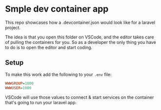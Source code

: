 # Smple dev container app #

This repo showcases how a .devcontainer.json would look like for a laravel project.

The idea is that you open this folder on VSCode, and the editor takes care of pulling the containers for you. 
So as a developer the only thing you have to do is to open the editor and start coding.

## Setup ##

To make this work add the following to your `.env` file:

```ini
WWWGROUP=1000
WWWUSER=1000
```

VSCode will use those values to connect & start services on the container that's going to run your laravel app.
